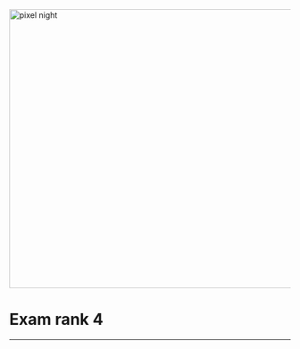 
<img src="https://github.com/DevAwizard/Exam_42/assets/153505451/1e10f27b-1a4c-4ebc-b056-23ec62ef4d43" alt="pixel night" width="1000" height="500">

# Exam rank 4





---

